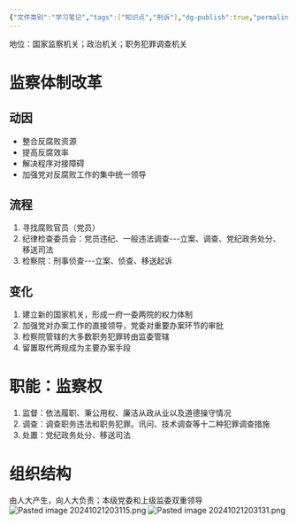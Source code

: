 ```yaml
---
{"文件类别":"学习笔记","tags":["知识点","刑诉"],"dg-publish":true,"permalink":"/学习笔记studyup/刑事诉讼法/监察委员会/","dgPassFrontmatter":true,"created":"2024-10-21T20:18:56.784+08:00","updated":"2024-11-11T14:53:54.840+08:00"}
---
```


地位：国家监察机关；政治机关；职务犯罪调查机关
# 监察体制改革
## 动因
- 整合反腐败资源
- 提高反腐效率
- 解决程序对接障碍
- 加强党对反腐败工作的集中统一领导
## 流程
1. 寻找腐败官员（党员）
2. 纪律检查委员会：党员违纪、一般违法调查---立案、调查、党纪政务处分、移送司法
3. 检察院：刑事侦查---立案、侦查、移送起诉
## 变化
1. 建立新的国家机关，形成一府一委两院的权力体制
2. 加强党对办案工作的直接领导，党委对重要办案环节的审批
3. 检察院管辖的大多数职务犯罪转由监委管辖
4. 留置取代两规成为主要办案手段
# 职能：监察权
1. 监督：依法履职、秉公用权、廉洁从政从业以及道德操守情况
2. 调查：调查职务违法和职务犯罪。讯问、技术调查等十二种犯罪调查措施
3. 处置：党纪政务处分、移送司法
# 组织结构
由人大产生，向人大负责；本级党委和上级监委双重领导
![Pasted image 20241021203115.png](/img/user/%E8%BF%90%E8%A1%8C%E6%9D%82/%E9%99%84%E4%BB%B6/Pasted%20image%2020241021203115.png)
![Pasted image 20241021203131.png](/img/user/%E8%BF%90%E8%A1%8C%E6%9D%82/%E9%99%84%E4%BB%B6/Pasted%20image%2020241021203131.png)